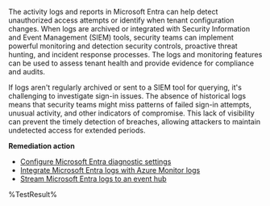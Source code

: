 The activity logs and reports in Microsoft Entra can help detect unauthorized access attempts or identify when tenant configuration changes. When logs are archived or integrated with Security Information and Event Management (SIEM) tools, security teams can implement powerful monitoring and detection security controls, proactive threat hunting, and incident response processes. The logs and monitoring features can be used to assess tenant health and provide evidence for compliance and audits.

If logs aren't regularly archived or sent to a SIEM tool for querying, it's challenging to investigate sign-in issues. The absence of historical logs means that security teams might miss patterns of failed sign-in attempts, unusual activity, and other indicators of compromise. This lack of visibility can prevent the timely detection of breaches, allowing attackers to maintain undetected access for extended periods.

**Remediation action**

- [Configure Microsoft Entra diagnostic settings](https://learn.microsoft.com/entra/identity/monitoring-health/howto-configure-diagnostic-settings?wt.mc_id=zerotrustrecommendations_automation_content_cnl_csasci)
- [Integrate Microsoft Entra logs with Azure Monitor logs](https://learn.microsoft.com/entra/identity/monitoring-health/howto-integrate-activity-logs-with-azure-monitor-logs?wt.mc_id=zerotrustrecommendations_automation_content_cnl_csasci)
- [Stream Microsoft Entra logs to an event hub](https://learn.microsoft.com/entra/identity/monitoring-health/howto-stream-logs-to-event-hub?wt.mc_id=zerotrustrecommendations_automation_content_cnl_csasci)
<!--- Results --->
%TestResult%

